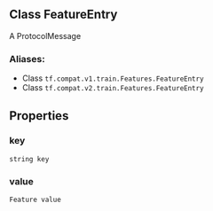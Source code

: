 ## Class FeatureEntry
A ProtocolMessage
### Aliases:
- Class `tf.compat.v1.train.Features.FeatureEntry`
- Class `tf.compat.v2.train.Features.FeatureEntry`
## Properties
### key
`string key`
### value
`Feature value`
